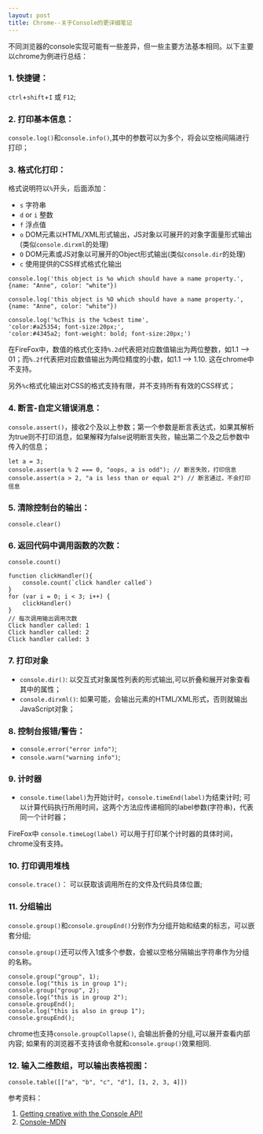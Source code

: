 ```yaml
---
layout: post
title: Chrome--关于Console的更详细笔记
---
```


不同浏览器的console实现可能有一些差异，但一些主要方法基本相同。以下主要以chrome为例进行总结：

### 1. 快捷键：
`ctrl`+`shift`+`I` 或 `F12`;
### 2. 打印基本信息：
`console.log()`和`console.info()`,其中的参数可以为多个，将会以空格间隔进行打印；
### 3. 格式化打印：
格式说明符以`%`开头，后面添加：
+ `s`  字符串
+ `d` or `i`  整数
+ `f`  浮点值
+ `o`  DOM元素以HTML/XML形式输出，JS对象以可展开的对象字面量形式输出(类似`console.dirxml`的处理)
+ `O`  DOM元素或JS对象以可展开的Object形式输出(类似`console.dir`的处理)
+ `c`  使用提供的CSS样式格式化输出

```
console.log('this object is %o which should have a name property.',
{name: "Anne", color: "white"})

console.log('this object is %O which should have a name property.',
{name: "Anne", color: "white"})

console.log('%cThis is the %cbest time',
'color:#a25354; font-size:20px;',
'color:#4345a2; font-weight: bold; font-size:20px;')
```

在FireFox中，数值的格式化支持`%.2d`代表把对应数值输出为两位整数，如1.1 --> 01；而`%.2f`代表把对应数值输出为两位精度的小数，如1.1 --> 1.10. 这在chrome中不支持。

另外`%c`格式化输出对CSS的格式支持有限，并不支持所有有效的CSS样式；

### 4. 断言-自定义错误消息：
`console.assert()`，接收2个及以上参数；第一个参数是断言表达式，如果其解析为true则不打印消息，如果解释为false说明断言失败，输出第二个及之后参数中传入的信息；
```
let a = 3;
console.assert(a % 2 === 0, "oops, a is odd"); // 断言失败，打印信息
console.assert(a > 2, "a is less than or equal 2") // 断言通过，不会打印信息
```
### 5. 清除控制台的输出：
`console.clear()`
### 6. 返回代码中调用函数的次数：
`console.count()`
```
function clickHandler(){
    console.count(`click handler called`)
}     
for (var i = 0; i < 3; i++) {
    clickHandler()
}
// 每次调用输出调用次数
Click handler called: 1
Click handler called: 2
Click handler called: 3
```
### 7. 打印对象
+ `console.dir()`: 以交互式对象属性列表的形式输出,可以折叠和展开对象查看其中的属性；
+ `console.dirxml()`: 如果可能，会输出元素的HTML/XML形式，否则就输出JavaScript对象；

### 8. 控制台报错/警告：
+ `console.error("error info")`;
+ `console.warn("warning info")`;

### 9. 计时器
+ `console.time(label)`为开始计时，`console.timeEnd(label)`为结束计时; 可以计算代码执行所用时间，这两个方法应传递相同的label参数(字符串)，代表同一个计时器；

FireFox中 `console.timeLog(label)` 可以用于打印某个计时器的具体时间， chrome没有支持。

### 10. 打印调用堆栈
`console.trace()`： 可以获取该调用所在的文件及代码具体位置;
### 11. 分组输出
`console.group()`和`console.groupEnd()`分别作为分组开始和结束的标志，可以嵌套分组;

`console.group()`还可以传入1或多个参数，会被以空格分隔输出字符串作为分组的名称。
```
console.group("group", 1);
console.log("this is in group 1");
console.group("group", 2);
console.log("this is in group 2");
console.groupEnd();
console.log("this is also in group 1");
console.groupEnd();
```
chrome也支持`console.groupCollapse()`, 会输出折叠的分组,可以展开查看内部内容; 如果有的浏览器不支持该命令就和`console.group()`效果相同.

### 12. 输入二维数组，可以输出表格视图：
```
console.table([["a", "b", "c", "d"], [1, 2, 3, 4]])
```

参考资料：
1. [Getting creative with the Console API!](https://areknawo.com/getting-creative-with-the-console-api/)
2. [Console-MDN](https://developer.mozilla.org/en-US/docs/Web/API/Console)